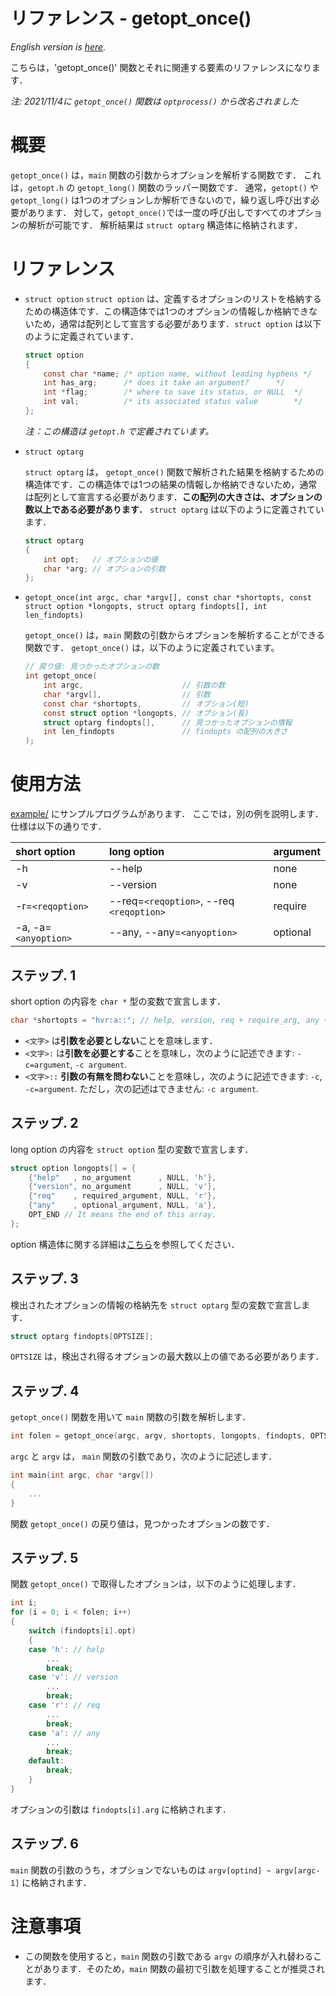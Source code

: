 # リファレンス - getopt_once()

*English version is [here](https://github.com/GrapeJuicer/optarg/blob/main/ref/ref_en_getopt_once.md).*

こちらは，'getopt_once()' 関数とそれに関連する要素のリファレンスになります．

*注: 2021/11/4に `getopt_once()` 関数は  `optprocess()` から改名されました*

# 概要

`getopt_once()` は，`main` 関数の引数からオプションを解析する関数です．
これは，`getopt.h` の `getopt_long()` 関数のラッパー関数です．
通常，`getopt()` や `getopt_long()` は1つのオプションしか解析できないので，繰り返し呼び出す必要があります．
対して，`getopt_once()`では一度の呼び出しですべてのオプションの解析が可能です．
解析結果は `struct optarg` 構造体に格納されます．

# リファレンス
- `struct option`
    `struct option` は、定義するオプションのリストを格納するための構造体です．この構造体では1つのオプションの情報しか格納できないため，通常は配列として宣言する必要があります．`struct option` は以下のように定義されています．
    ```c
    struct option
    {
        const char *name; /* option name, without leading hyphens */
        int has_arg;      /* does it take an argument?		*/
        int *flag;        /* where to save its status, or NULL	*/
        int val;          /* its associated status value		*/
    };
    ```
    *注：この構造は `getopt.h` で定義されています。*

- `struct optarg`

    `struct optarg` は， `getopt_once()` 関数で解析された結果を格納するための構造体です．この構造体では1つの結果の情報しか格納できないため，通常は配列として宣言する必要があります．**この配列の大きさは、オプションの数以上である必要があります．**
    `struct optarg` は以下のように定義されています．
    ```c
    struct optarg
    {
        int opt;   // オプションの値
        char *arg; // オプションの引数
    };
    ```

- `getopt_once(int argc, char *argv[], const char *shortopts, const struct option *longopts, struct optarg findopts[], int len_findopts)`

    `getopt_once()` は，`main` 関数の引数からオプションを解析することができる関数です．
    `getopt_once()` は，以下のように定義されています。
    ```c
    // 戻り値: 見つかったオプションの数
    int getopt_once(
        int argc,                      // 引数の数
        char *argv[],                  // 引数
        const char *shortopts,         // オプション(短)
        const struct option *longopts, // オプション(長)
        struct optarg findopts[],      // 見つかったオプションの情報
        int len_findopts               // findopts の配列の大きさ
    );
    ```


# 使用方法

[example/](https://github.com/GrapeJuicer/optarg/blob/main/example) にサンプルプログラムがあります．
ここでは，別の例を説明します．仕様は以下の通りです．

| short option         | long option                              | argument |
| :------------------- | :--------------------------------------- | :------- |
| -h                   | --help                                   | none     |
| -v                   | --version                                | none     |
| -r=`<reqoption>`     | --req=`<reqoption>`, --req `<reqoption>` | require  |
| -a, -a=`<anyoption>` | --any, --any=`<anyoption>`               | optional |

## ステップ. 1

short option の内容を `char *` 型の変数で宣言します．

```c
char *shortopts = "hvr:a::"; // help, version, req + require_arg, any + optional_arg
```

- `<文字>` は**引数を必要としない**ことを意味します．
- `<文字>:` は**引数を必要とする**ことを意味し，次のように記述できます: `-c=argument`, `-c argument`.
- `<文字>::` **引数の有無を問わない**ことを意味し，次のように記述できます: `-c`, `-c=argument`. ただし，次の記述はできません: `-c argument`.

## ステップ. 2

long option の内容を `struct option` 型の変数で宣言します．

```c
struct option longopts[] = {
    {"help"   , no_argument      , NULL, 'h'},
    {"version", no_argument      , NULL, 'v'},
    {"req"    , required_argument, NULL, 'r'},
    {"any"    , optional_argument, NULL, 'a'},
    OPT_END // It means the end of this array.
};
```

option 構造体に関する詳細は[こちら](http://linuxjm.osdn.jp/html/LDP_man-pages/man3/getopt.3.html)を参照してください．

## ステップ. 3

検出されたオプションの情報の格納先を `struct optarg` 型の変数で宣言します．

```c
struct optarg findopts[OPTSIZE];
```

`OPTSIZE` は，検出され得るオプションの最大数以上の値である必要があります．

## ステップ. 4

`getopt_once()` 関数を用いて `main` 関数の引数を解析します．

```c
int folen = getopt_once(argc, argv, shortopts, longopts, findopts, OPTSIZE);
```

`argc` と `argv` は， `main` 関数の引数であり，次のように記述します．

```c
int main(int argc, char *argv[])
{
    ...
}
```

関数 `getopt_once()` の戻り値は，見つかったオプションの数です．

## ステップ. 5

関数 `getopt_once()` で取得したオプションは，以下のように処理します．

```c
int i;
for (i = 0; i < folen; i++)
{
    switch (findopts[i].opt)
    {
    case 'h': // help
        ...
        break;
    case 'v': // version
        ...
        break;
    case 'r': // req
        ...
        break;
    case 'a': // any
        ...
        break;
    default:
        break;
    }
}
```

オプションの引数は `findopts[i].arg` に格納されます．

## ステップ. 6

`main` 関数の引数のうち，オプションでないものは `argv[optind] ~ argv[argc-1]` に格納されます．

# 注意事項

- この関数を使用すると，`main` 関数の引数である `argv` の順序が入れ替わることがあります．そのため，`main` 関数の最初で引数を処理することが推奨されます．